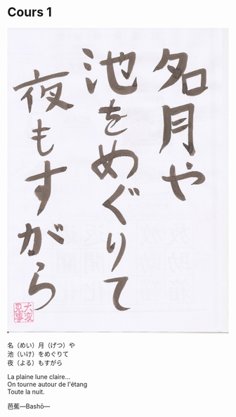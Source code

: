 Cours 1
==========

![Calligraphie1](/img/Vincent.cours1.jpg)

名（めい）月（げつ）や    
池（いけ）をめぐりて    
夜（よる）もすがら    

La plaine lune claire…     
On tourne autour de l'étang    
Toute la nuit.

芭蕉—Bashō—
